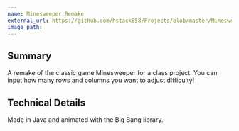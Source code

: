 ```yaml
---
name: Minesweeper Remake
external_url: https://github.com/hstack858/Projects/blob/master/MinesweeperRemake.java.java
image_path:
---
```

## Summary

A remake of the classic game Minesweeper for a class project. You can input how many rows and columns you want to adjust difficulty!

## Technical Details
Made in Java and animated with the Big Bang library.
